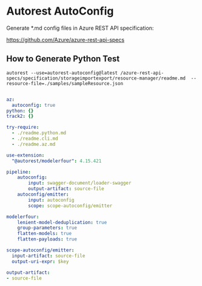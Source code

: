 # Autorest AutoConfig

Generate *.md config files in Azure REST API specification:

https://github.com/Azure/azure-rest-api-specs

## How to Generate Python Test

    autorest --use=autorest-autoconfig@latest /azure-rest-api-specs/specification/storageimportexport/resource-manager/readme.md  --resource-file=./samples/sampleResource.json

``` yaml

az:
  autoconfig: true
python: {}
track2: {}

try-require:
  - ./readme.python.md
  - ./readme.cli.md
  - ./readme.az.md

use-extension:
  "@autorest/modelerfour": 4.15.421

pipeline:
    autoconfig:
        input: swagger-document/loader-swagger
        output-artifact: source-file
    autoconfig/emitter:
        input: autoconfig
        scope: scope-autoconfig/emitter

modelerfour:
    lenient-model-deduplication: true
    group-parameters: true
    flatten-models: true
    flatten-payloads: true

scope-autoconfig/emitter:
  input-artifact: source-file
  output-uri-expr: $key

output-artifact:
- source-file
```

